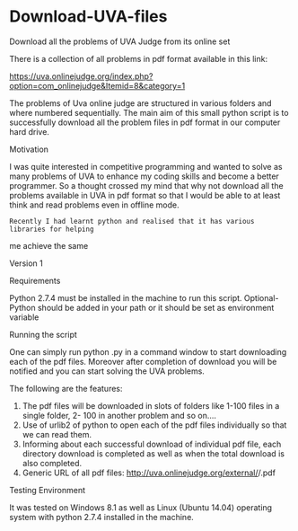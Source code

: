 # Download-UVA-files
Download all the problems of UVA Judge from its online set

There is a collection of all problems in pdf format available in this link:

https://uva.onlinejudge.org/index.php?option=com_onlinejudge&Itemid=8&category=1

The problems of Uva online judge are structured in various folders and where numbered sequentially. 
The main aim of this small python script is to successfully 
download all the problem files in pdf format in our computer hard drive.

Motivation

I was quite interested in competitive programming and wanted to solve as many 
problems of UVA to enhance my coding skills and become a  better programmer. 
So a thought crossed my mind that why not download all the problems available in UVA 
in pdf format so that I would be able to at least think and read problems even in offline 
mode.

	Recently I had learnt python and realised that it has various libraries for helping 
me achieve the same

 
Version 1

Requirements 

Python 2.7.4 must be installed in the machine to run this script.
Optional- Python should be added in your path or it should be set 
as environment variable 

Running the script 

One can simply run python <name of file>.py in a command window to start downloading each of the pdf files.
Moreover after completion of download you will be notified and you can start solving the 
UVA problems. 

The following are the features:

1. The pdf files will be downloaded in slots of folders like 1-100 files in a single folder, 2- 100 in another problem and so on....
2. Use of urlib2 of python to open each of the pdf files individually so that we can read them.	
3. Informing about each successful download of individual pdf file, each directory download is completed as well as when the total download is also completed.
4. Generic URL of all pdf files: http://uva.onlinejudge.org/external/<jth folder>/<ith file>.pdf 

Testing Environment 

It was tested on Windows 8.1 as well as Linux (Ubuntu 14.04) operating system with python 2.7.4
installed in the machine.